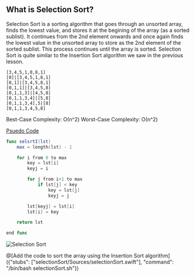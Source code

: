 ## What is Selection Sort?

Selection Sort is a sorting algorithm that goes through an unsorted array, finds the lowest value, and stores it at the begining of the array (as a sorted sublist). It continues from the 2nd element onwards and once again finds the lowest value in the unsorted array to store as the 2nd element of the sorted sublist. This process continues until the array is sorted. Selection Sort is quite similar to the Insertion Sort algorithm we saw in the previous lesson.

```
[3,4,5,1,0,8,1]
[0]|[3,4,5,1,8,1]
[0,1]|[3,4,5,8,1]
[0,1,1]|[3,4,5,8]
[0,1,1,3]|[4,5,8]
[0,1,1,3,4]|[5,8]
[0,1,1,3,4],5|[8]
[0,1,1,3,4,5,8]
```

Best-Case Complexity: О(n^2) 
Worst-Case Complexity: О(n^2) 

[Psuedo Code](http://www.algorithmist.com/index.php/Selection_sort)

```swift
func selsrtI(lst)
    max = length(lst) - 1

    for i from 0 to max
        key = lst[i]
        keyj = i

        for j from i+1 to max
            if lst[j] < key
                key = lst[j]
                keyj = j

        lst[keyj] = lst[i]
        lst[i] = key

    return lst

end func
```

![Selection Sort](https://upload.wikimedia.org/wikipedia/commons/0/07/Udtag_sort_001.PNG)


@[Add the code to sort the array using the Insertion Sort algorithm]({"stubs": ["selectionSort/Sources/selectionSort.swift"], "command": "/bin/bash selectionSort.sh"})
